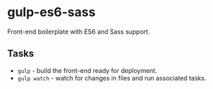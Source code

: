 # gulp-es6-sass

Front-end boilerplate with ES6 and Sass support.

## Tasks

- `gulp` - build the front-end ready for deployment.
- `gulp watch` - watch for changes in files and run associated tasks.

